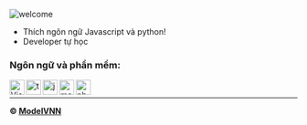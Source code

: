 ![welcome](https://i.imgur.com/7xx4uD2.png)<br/>


- Thích ngôn ngữ Javascript và python!
- Developer tự học <br/>

### Ngôn ngữ và phần mềm:

<img align="left" alt="Visual Studio Code" width="26px" src="https://i.imgur.com/LwSdAlE.png" />
<img align="left" alt="ts" width="26px" src="https://i.imgur.com/vSgFULR.png" />
<img align="left" alt="js" width="26px" src="https://i.imgur.com/3u1wzwE.png" />
<img align="left" alt="mongodb" width="26px" src="https://imgur.com/xN5cFRr.png" /> 
<img align="left" alt="photoshop" width="26px" src="https://i.imgur.com/OC1RcS5.jpg" /> <br />

---

<!-- <details>
<summary><a align ="right">🔎 Statistics </a></summary>

<a>
  <img align="center" src="https://riday-ghstats.vercel.app/api/top-langs/?username=ModelVNN&theme=tokyonight&layout=compact" />
</a>
  <img align="center" src="https://github-readme-stats.vercel.app/api?username=ModelVNN&show_icons=true&theme=onedark" />
</a>
</details> -->

**© [ModelVNN](https://github.com/ModelVNN)**
